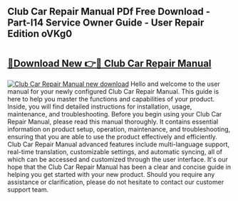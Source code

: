## Club Car Repair Manual PDf Free Download - Part-I14 Service Owner Guide - User Repair Edition oVKg0

# <h2><a href="http://bc35527.oget.top/?id=Club+Car+Repair+Manual">🔗Download New 👉🔴 Club Car Repair Manual</a></h2>

[![Club Car Repair Manual new download](https://i.imgur.com/5g1atiW.png)](http://bc35527.oget.top/?id=Club+Car+Repair+Manual)
Hello and welcome to the user manual for your newly configured Club Car Repair Manual. This guide is here to help you master the functions and capabilities of your product. Inside, you will find detailed instructions for installation, usage, maintenance, and troubleshooting. Before you begin using your Club Car Repair Manual, please read this manual thoroughly. It contains essential information on product setup, operation, maintenance, and troubleshooting, ensuring that you are able to use the product effectively and efficiently. Club Car Repair Manual advanced features include multi-language support, real-time translation, customizable settings, and automatic syncing, all of which can be accessed and customized through the user interface. It's our hope that the Club Car Repair Manual has been a clear and concise guide in helping you get started with your new product. Should you require any assistance or clarification, please do not hesitate to contact our customer support team.
